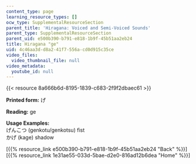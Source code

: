 ```yaml
---
content_type: page
learning_resource_types: []
ocw_type: SupplementalResourceSection
parent_title: 'Hiragana: Voiced and Semi-Voiced Sounds'
parent_type: SupplementalResourceSection
parent_uid: e500b390-b791-e818-1b9f-45b51aa2eb24
title: Hiragana "ge"
uid: 4c46aa3d-d8a2-41f7-556a-cd0d915c35ce
video_files:
  video_thumbnail_file: null
video_metadata:
  youtube_id: null
---
```


{{< resource 8a666b6d-8195-1839-c683-2f9f2dbaec61 >}}

**Printed form:** げ

**Reading:** ge

**Usage Examples:**  
げんこつ (genkotu/genkotsu) fist  
かげ (kage) shadow

  
\[{{% resource_link e500b390-b791-e818-1b9f-45b51aa2eb24 "Back" %}}\]  
\[{{% resource_link 1e31ae55-033d-5bae-d2e0-816ad12b6dea "Home" %}}\]
